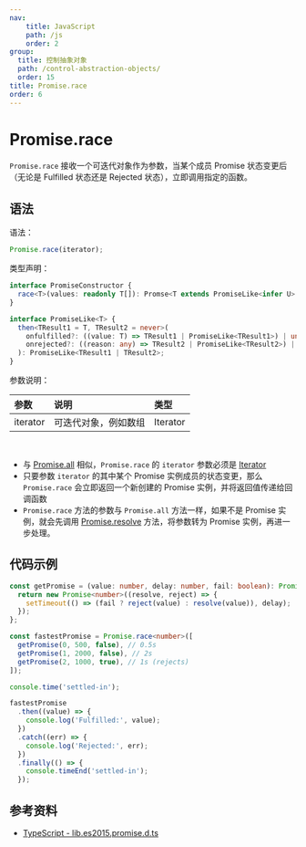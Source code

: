 ```yaml
---
nav:
    title: JavaScript
    path: /js
    order: 2
group:
  title: 控制抽象对象
  path: /control-abstraction-objects/
  order: 15
title: Promise.race
order: 6
---
```


# Promise.race

`Promise.race` 接收一个可迭代对象作为参数，当某个成员 Promise 状态变更后（无论是 Fulfilled 状态还是 Rejected 状态），立即调用指定的函数。

## 语法

语法：

```js
Promise.race(iterator);
```

类型声明：

```ts
interface PromiseConstructor {
  race<T>(values: readonly T[]): Promse<T extends PromiseLike<infer U> ? U : T>;
}

interface PromiseLike<T> {
  then<TResult1 = T, TResult2 = never>(
    onfulfilled?: ((value: T) => TResult1 | PromiseLike<TResult1>) | undefined | null,
    onrejected?: ((reason: any) => TResult2 | PromiseLike<TResult2>) | undefined | null
  ): PromiseLike<TResult1 | TResult2>;
}
```

参数说明：

| 参数     | 说明                 | 类型     |
| :------- | :------------------- | :------- |
| iterator | 可迭代对象，例如数组 | Iterator |

<br />

- 与 [Promise.all](./all) 相似，`Promise.race` 的 `iterator` 参数必须是 [Iterator](../../iterator-objects/iterator)
- 只要参数 `iterator` 的其中某个 Promise 实例成员的状态变更，那么 `Promise.race` 会立即返回一个新创建的 Promise 实例，并将返回值传递给回调函数
- `Promise.race` 方法的参数与 `Promise.all` 方法一样，如果不是 Promise 实例，就会先调用 [Promise.resolve](./resolve) 方法，将参数转为 Promise 实例，再进一步处理。

## 代码示例

```ts
const getPromise = (value: number, delay: number, fail: boolean): Promise<number> => {
  return new Promise<number>((resolve, reject) => {
    setTimeout(() => (fail ? reject(value) : resolve(value)), delay);
  });
};

const fastestPromise = Promise.race<number>([
  getPromise(0, 500, false), // 0.5s
  getPromise(1, 2000, false), // 2s
  getPromise(2, 1000, true), // 1s (rejects)
]);

console.time('settled-in');

fastestPromise
  .then((value) => {
    console.log('Fulfilled:', value);
  })
  .catch((err) => {
    console.log('Rejected:', err);
  })
  .finally(() => {
    console.timeEnd('settled-in');
  });
```

## 参考资料

- [TypeScript - lib.es2015.promise.d.ts](https://github.com/microsoft/TypeScript/blob/main/lib/lib.es2015.promise.d.ts)
